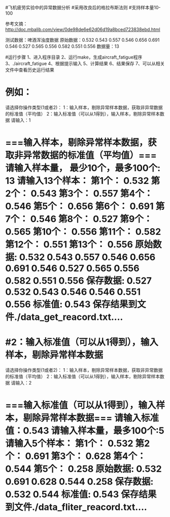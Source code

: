 #飞机疲劳实验中的异常数据分析
#采用改良后的格拉布斯法则
#支持样本量10-100

参考文摘：http://doc.mbalib.com/view/0de98de6e62d06d19a8bced723838ebd.html

测试数据：啤酒浑浊度数据
原始数据：0.532 0.543 0.557 0.546 0.656 0.691 0.546 0.527 0.565 0.556 0.582 0.551 0.556
数据量：13 

#运行步骤
1、进入程序目录
2、运行make，生成aircraft_fatigue程序
3、./aircraft_fatigue
4、根据提示输入
5、计算结果
6、结果保存
7、可以从相关文件中查看历史运行结果

例如：
===============================================================

请选择你操作类型(1或者2)：
1：输入样本，剔除异常样本数据，获取非异常数据的标准值（平均值）
2：输入标准值（可以从1得到），输入样本，剔除异常样本数据
请输入：1

===输入样本，剔除异常样本数据，获取非异常数据的标准值（平均值）===
请输入样本量， 最少10个，最多100个: 13
请输入13个样本：
第1个： 0.532
第2个： 0.543
第3个： 0.557
第4个： 0.546
第5个： 0.656
第6个： 0.691
第7个： 0.546
第8个： 0.527
第9个： 0.565
第10个： 0.556
第11个： 0.582
第12个： 0.551
第13个： 0.556
原始数据:
0.532 0.543 0.557 0.546 0.656 0.691 0.546 0.527 0.565 0.556 0.582 0.551 0.556 
保存数据:
0.527 0.532 0.543 0.546 0.546 0.551 0.556 
标准值:
0.543
保存结果到文件./data_get_reacord.txt....
===============================================================

#2：输入标准值（可以从1得到），输入样本，剔除异常样本数据
===============================================================

请选择你操作类型(1或者2)：
1：输入样本，剔除异常样本数据，获取非异常数据的标准值（平均值）
2：输入标准值（可以从1得到），输入样本，剔除异常样本数据
请输入：2

===输入标准值（可以从1得到），输入样本，剔除异常样本数据===
请输入标准值：0.543
请输入样本量，最多100个:5
请输入5个样本：
第1个： 0.532
第2个： 0.691
第3个： 0.628
第4个： 0.544
第5个： 0.258
原始数据:
0.532 0.691 0.628 0.544 0.258 
保存数据:
0.532 0.544 
标准值:
0.543
保存结果到文件./data_fliter_reacord.txt....
===============================================================
